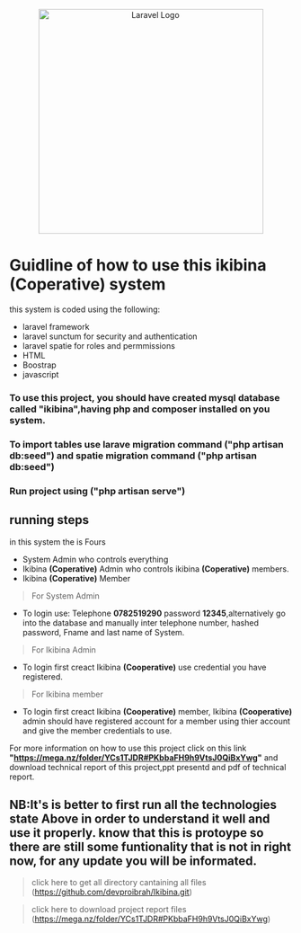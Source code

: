 <p align="center"><a href="https://laravel.com" target="_blank"><img src="https://raw.githubusercontent.com/laravel/art/master/logo-lockup/5%20SVG/2%20CMYK/1%20Full%20Color/laravel-logolockup-cmyk-red.svg" width="400" alt="Laravel Logo"></a></p>

# Guidline of how to use this ikibina **(Coperative)** system
this system is coded using the following:
* laravel framework
* laravel sunctum for security and authentication
* laravel spatie for roles and permmissions
* HTML 
* Boostrap
* javascript

### To use this project, you should have created mysql database called **"ikibina"**,having php and composer installed on you system. 
### To import tables use larave migration command **("php artisan db:seed")**  and spatie migration command **("php artisan db:seed")** 
### Run project using  **("php artisan serve")** 

## running steps
in this system the is Fours
* System Admin who controls everything
* Ikibina **(Coperative)** Admin who controls ikibina **(Coperative)** members.
* Ikibina **(Coperative)** Member
> For System Admin
 * To login use: Telephone **0782519290**  password **12345**,alternatively go into the database and manually inter telephone number, hashed password, Fname and last name of System.
> For Ikibina Admin
 * To login first creact Ikibina **(Cooperative)** use credential you have registered.
> For Ikibina member
 * To login first creact Ikibina **(Cooperative)** member, Ikibina **(Cooperative)** admin should have registered account for a member using thier account and give the member credentials to use.

For more information on how to use this project click on this link **"https://mega.nz/folder/YCs1TJDR#PKbbaFH9h9VtsJ0QiBxYwg"** and download technical report of this project,ppt presentd and pdf of technical report.
 
## NB:It's is better to first run all the technologies state Above in order to understand it well and use it properly. know that this is protoype so there are still some funtionality that is not in right now, for  any update you will be informated.

> click here to get all directory cantaining all files
(https://github.com/devproibrah/Ikibina.git)

> click here to download project report files
(https://mega.nz/folder/YCs1TJDR#PKbbaFH9h9VtsJ0QiBxYwg)

